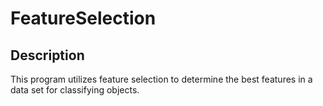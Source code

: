 # FeatureSelection
## Description
This program utilizes feature selection to determine the best features in a data set for classifying objects.
